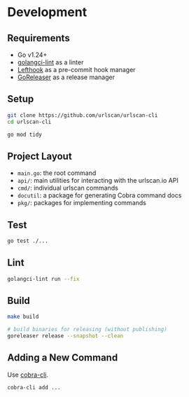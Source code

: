 # Development

## Requirements

- Go v1.24+
- [golangci-lint](https://github.com/golangci/golangci-lint) as a linter
- [Lefthook](https://github.com/evilmartians/lefthook) as a pre-commit hook manager
- [GoReleaser](https://github.com/goreleaser/goreleaser) as a release manager

## Setup

```bash
git clone https://github.com/urlscan/urlscan-cli
cd urlscan-cli

go mod tidy
```

## Project Layout

- `main.go`: the root command
- `api/`: main utilities for interacting with the urlscan.io API
- `cmd/`: individual urlscan commands
- `docutil`: a package for generating Cobra command docs
- `pkg/`: packages for implementing commands

## Test

```bash
go test ./...
```

## Lint

```bash
golangci-lint run --fix
```

## Build

```bash
make build
```

```bash
# build binaries for releasing (without publishing)
goreleaser release --snapshot --clean
```

## Adding a New Command

Use [cobra-cli](https://github.com/spf13/cobra-cli).

```bash
cobra-cli add ...
```
